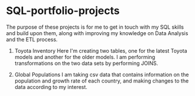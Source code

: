 # SQL-portfolio-projects

The purpose of these projects is for me to get in touch with my SQL skills and build upon them, along with improving my knowledge on Data Analysis and the ETL process.

1. Toyota Inventory
   Here I'm creating two tables, one for the latest Toyota models and another for the older models. I am performing transformations on the two data sets by performing JOINS.

2. Global Populations
   I am taking csv data that contains information on the population and growth rate of each country, and making changes to the data according to my interest.
